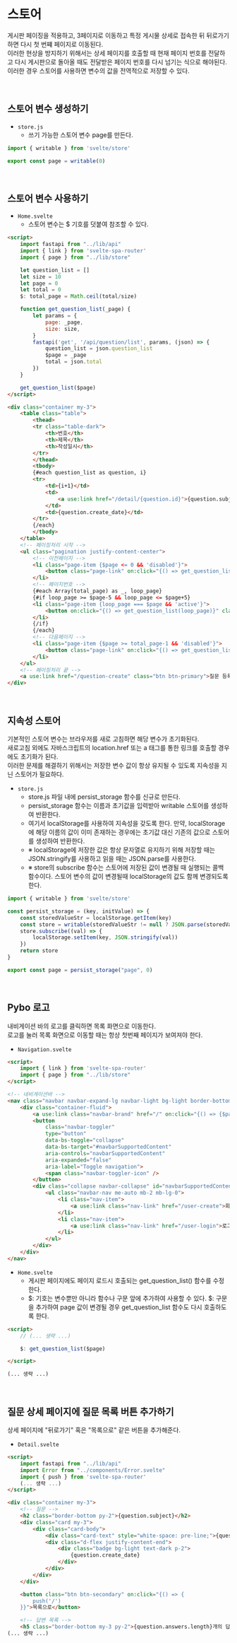 # 스토어

게시판 페이징을 적용하고, 3페이지로 이동하고 특정 게시물 상세로 접속한 뒤 뒤로가기하면 다시 첫 번쨰 페이지로 이동된다.  
이러한 현상을 방지하기 위해서는 상세 페이지를 호출할 때 현재 페이지 번호를 전달하고 다시 게시판으로 돌아올 때도 전달받은 페이지 번호를 다시 넘기는 식으로 해야된다.  
이러한 경우 스토어를 사용하면 변수의 값을 전역적으로 저장할 수 있다.  

<br/>

## 스토어 변수 생성하기

 - `store.js`
    - 쓰기 가능한 스토어 변수 page를 만든다.
```javascript
import { writable } from 'svelte/store'

export const page = writable(0)
```

<br/>

## 스토어 변수 사용하기

 - `Home.svelte`
    - 스토어 변수는 $ 기호를 덧붙여 참조할 수 있다.
```html
<script>
    import fastapi from "../lib/api"
    import { link } from 'svelte-spa-router'
    import { page } from "../lib/store"

    let question_list = []
    let size = 10
    let page = 0
    let total = 0
    $: total_page = Math.ceil(total/size)

    function get_question_list(_page) {
        let params = {
            page: _page,
            size: size,
        }
        fastapi('get', '/api/question/list', params, (json) => {
            question_list = json.question_list
            $page = _page
            total = json.total
        })
    }

    get_question_list($page)
</script>

<div class="container my-3">
    <table class="table">
        <thead>
        <tr class="table-dark">
            <th>번호</th>
            <th>제목</th>
            <th>작성일시</th>
        </tr>
        </thead>
        <tbody>
        {#each question_list as question, i}
        <tr>
            <td>{i+1}</td>
            <td>
                <a use:link href="/detail/{question.id}">{question.subject}</a>
            </td>
            <td>{question.create_date}</td>
        </tr>
        {/each}
        </tbody>
    </table>
    <!-- 페이징처리 시작 -->
    <ul class="pagination justify-content-center">
        <!-- 이전페이지 -->
        <li class="page-item {$page <= 0 && 'disabled'}">
            <button class="page-link" on:click="{() => get_question_list($page-1)}">이전</button>
        </li>
        <!-- 페이지번호 -->
        {#each Array(total_page) as _, loop_page}
        {#if loop_page >= $page-5 && loop_page <= $page+5} 
        <li class="page-item {loop_page === $page && 'active'}">
            <button on:click="{() => get_question_list(loop_page)}" class="page-link">{loop_page+1}</button>
        </li>
        {/if}
        {/each}
        <!-- 다음페이지 -->
        <li class="page-item {$page >= total_page-1 && 'disabled'}">
            <button class="page-link" on:click="{() => get_question_list($page+1)}">다음</button>
        </li>
    </ul>
    <!-- 페이징처리 끝 -->
    <a use:link href="/question-create" class="btn btn-primary">질문 등록하기</a>
</div>

```

<br/>

## 지속성 스토어

기본적인 스토어 변수는 브라우저를 새로 고침하면 해당 변수가 초기화된다.  
새로고침 외에도 자바스크립트의 location.href 또는 a 태그를 통한 링크를 호출할 경우에도 초기화가 된다.  
이러한 문제를 해결하기 위해서는 저장한 변수 값이 항상 유지될 수 있도록 지속성을 지닌 스토어가 필요하다.  

 - `store.js`
    - store.js 파일 내에 persist_storage 함수를 신규로 만든다.
    - persist_storage 함수는 이름과 초기값을 입력받아 writable 스토어를 생성하여 반환한다.
    - 여기서 localStorage를 사용하여 지속성을 갖도록 한다. 만약, localStorage에 해당 이름의 값이 이미 존재하는 경우에는 초기값 대신 기존의 값으로 스토어를 생성하여 반환한다.
    - ※ localStorage에 저장한 값은 항상 문자열로 유지하기 위해 저장할 때는 JSON.stringify를 사용하고 읽을 때는 JSON.parse를 사용한다.
    - ※ store의 subscribe 함수는 스토어에 저장된 값이 변경될 때 실행되는 콜백 함수이다. 스토어 변수의 값이 변경될때 localStorage의 값도 함께 변경되도록 한다.
```javascript
import { writable } from 'svelte/store'

const persist_storage = (key, initValue) => {
    const storedValueStr = localStorage.getItem(key)
    const store = writable(storedValueStr != null ? JSON.parse(storedValueStr) : initValue)
    store.subscribe((val) => {
        localStorage.setItem(key, JSON.stringify(val))
    })
    return store
}

export const page = persist_storage("page", 0)
```

<br/>

## Pybo 로고

내비게이션 바의 로고를 클릭하면 목록 화면으로 이동한다.  
로고를 눌러 목록 화면으로 이동할 때는 항상 첫번째 페이지가 보여져야 한다.  

 - `Navigation.svelte`
```html
<script>
    import { link } from 'svelte-spa-router'
    import { page } from "../lib/store"
</script>

<!-- 네비게이션바 -->
<nav class="navbar navbar-expand-lg navbar-light bg-light border-bottom">
    <div class="container-fluid">
        <a use:link class="navbar-brand" href="/" on:click="{() => {$page = 0}}">Pybo</a>
        <button
            class="navbar-toggler"
            type="button"
            data-bs-toggle="collapse"
            data-bs-target="#navbarSupportedContent"
            aria-controls="navbarSupportedContent"
            aria-expanded="false"
            aria-label="Toggle navigation">
            <span class="navbar-toggler-icon" />
        </button>
        <div class="collapse navbar-collapse" id="navbarSupportedContent">
            <ul class="navbar-nav me-auto mb-2 mb-lg-0">
                <li class="nav-item">
                    <a use:link class="nav-link" href="/user-create">회원가입</a>
                </li>
                <li class="nav-item">
                    <a use:link class="nav-link" href="/user-login">로그인</a>
                </li>
            </ul>
        </div>
    </div>
</nav>

```

 - `Home.svelte`
    - 게시판 페이지에도 페이지 로드시 호출되는 get_question_list() 함수를 수정한다.
    - $: 기호는 변수뿐만 아니라 함수나 구문 앞에 추가하여 사용할 수 있다. $: 구문을 추가하여 page 값이 변경될 경우 get_question_list 함수도 다시 호출하도록 한다.
```html
<script>
    // (... 생략 ...)

    $: get_question_list($page)

</script>

(... 생략 ...)

```

<br/>

## 질문 상세 페이지에 질문 목록 버튼 추가하기

상세 페이지에 "뒤로가기" 혹은 "목록으로" 같은 버튼을 추가해준다.  

 - `Detail.svelte`
```html
<script>
    import fastapi from "../lib/api"
    import Error from "../components/Error.svelte"
    import { push } from 'svelte-spa-router'
    (... 생략 ...)
</script>

<div class="container my-3">
    <!-- 질문 -->
    <h2 class="border-bottom py-2">{question.subject}</h2>
    <div class="card my-3">
        <div class="card-body">
            <div class="card-text" style="white-space: pre-line;">{question.content}</div>
            <div class="d-flex justify-content-end">
                <div class="badge bg-light text-dark p-2">
                    {question.create_date}
                </div>
            </div>
        </div>
    </div>

    <button class="btn btn-secondary" on:click="{() => {
        push('/')
    }}">목록으로</button>

    <!-- 답변 목록 -->
    <h5 class="border-bottom my-3 py-2">{question.answers.length}개의 답변이 있습니다.</h5>
(... 생략 ...)

```
